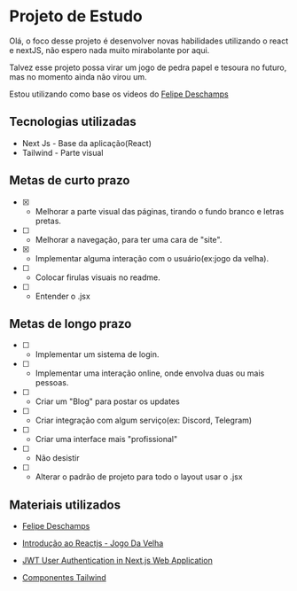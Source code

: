 # Projeto de Estudo

Olá, o foco desse projeto é desenvolver novas habilidades utilizando o react e nextJS, não espero nada muito mirabolante por aqui.

Talvez esse projeto possa virar um jogo de pedra papel e tesoura no futuro, mas no momento ainda não virou um.

Estou utilizando como base os videos do [Felipe Deschamps](https://www.youtube.com/watch?v=IyRUn0GocEc&list=PLMdYygf53DP7FJzPslLnmqp0QylyFfA8a&index=2)

## Tecnologias utilizadas

* Next Js - Base da aplicação(React)
* Tailwind - Parte visual

## Metas de curto prazo

* [X] - Melhorar a parte visual das páginas, tirando o fundo branco e letras pretas.
* [ ] - Melhorar a navegação, para ter uma cara de "site".
* [X] - Implementar alguma interação com o usuário(ex:jogo da velha).
* [ ] - Colocar firulas visuais no readme.
* [ ] - Entender o .jsx

## Metas de longo prazo

* [ ] - Implementar um sistema de login.
* [ ] - Implementar uma interação online, onde envolva duas ou mais pessoas.
* [ ] - Criar um "Blog" para postar os updates
* [ ] - Criar integração com algum serviço(ex: Discord, Telegram)
* [ ] - Criar uma interface mais "profissional"
* [ ] - Não desistir
* [ ] - Alterar o padrão de projeto para todo o layout usar o .jsx


## Materiais utilizados

* [Felipe Deschamps](https://www.youtube.com/watch?v=IyRUn0GocEc&list=PLMdYygf53DP7FJzPslLnmqp0QylyFfA8a&index=2)

* [Introdução ao Reactjs - Jogo Da Velha](https://pt-br.reactjs.org/tutorial/tutorial.html)

* [JWT User Authentication in Next.js Web Application](https://medium.com/swlh/jwt-json-web-tokens-user-authentication-in-next-js-web-application-51deab8f2e96)

* [Componentes Tailwind](https://tailwindcomponents.com/)